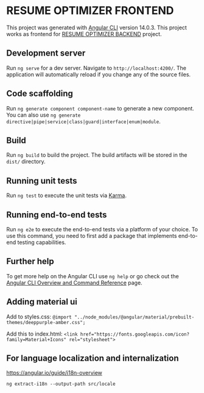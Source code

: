 # RESUME OPTIMIZER FRONTEND

This project was generated with [Angular CLI](https://github.com/angular/angular-cli) version 14.0.3.
This project works as frontend for [RESUME OPTIMIZER BACKEND](https://github.com/rishabbahal9/Resume-optimizer-backend.git) project.

## Development server

Run `ng serve` for a dev server. Navigate to `http://localhost:4200/`. The application will automatically reload if you change any of the source files.

## Code scaffolding

Run `ng generate component component-name` to generate a new component. You can also use `ng generate directive|pipe|service|class|guard|interface|enum|module`.

## Build

Run `ng build` to build the project. The build artifacts will be stored in the `dist/` directory.

## Running unit tests

Run `ng test` to execute the unit tests via [Karma](https://karma-runner.github.io).

## Running end-to-end tests

Run `ng e2e` to execute the end-to-end tests via a platform of your choice. To use this command, you need to first add a package that implements end-to-end testing capabilities.

## Further help

To get more help on the Angular CLI use `ng help` or go check out the [Angular CLI Overview and Command Reference](https://angular.io/cli) page.

## Adding material ui

Add to styles.css:
`@import "../node_modules/@angular/material/prebuilt-themes/deeppurple-amber.css";`

Add this to index.html:
`<link href="https://fonts.googleapis.com/icon?family=Material+Icons" rel="stylesheet">`

## For language localization and internalization

https://angular.io/guide/i18n-overview

`ng extract-i18n --output-path src/locale`